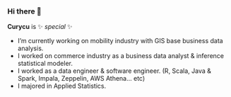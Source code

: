 ### Hi there 👋

**Curycu** is ✨ _special_ ✨

- I’m currently working on mobility industry with GIS base business data analysis.  
- I worked on commerce industry as a business data analyst & inference statistical modeler.  
- I worked as a data engineer & software engineer. (R, Scala, Java & Spark, Impala, Zeppelin, AWS Athena... etc)  
- I majored in Applied Statistics.  
